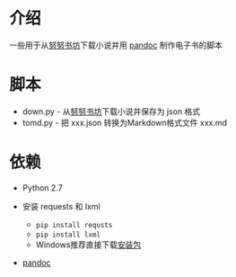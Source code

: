 # 介绍

一些用于从[努努书坊][]下载小说并用 [pandoc][] 制作电子书的脚本

# 脚本

- down.py - 从[努努书坊][]下载小说并保存为 json 格式
- tomd.py - 把 xxx.json 转换为Markdown格式文件 xxx.md

# 依赖

- Python 2.7
- 安装 requests 和 lxml
    * `pip install requsts`
    * `pip install lxml`
    * Windows推荐直接下载[安装包][pythonlibs]
- [pandoc][]

  [pandoc]: http://johnmacfarlane.net/pandoc/ "Pandoc"
  [努努书坊]: http://book.kanunu.org/ "小说在线阅读"
  [pythonlibs]: http://www.lfd.uci.edu/~gohlke/pythonlibs/ "Unofficial Windows Binaries for Python Extension Packages"
